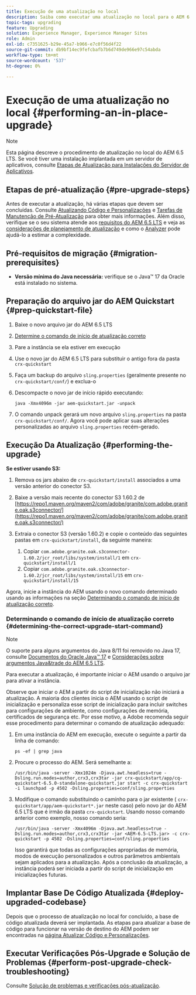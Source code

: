 ```yaml
---
title: Execução de uma atualização no local
description: Saiba como executar uma atualização no local para o AEM 6.5 LTS.
topic-tags: upgrading
feature: Upgrading
solution: Experience Manager, Experience Manager Sites
role: Admin
exl-id: c7351625-b29e-45a7-b966-e7c0f56d4f22
source-git-commit: db9bf14ec9fefcbafb7b6d749de966e97c54abda
workflow-type: tm+mt
source-wordcount: '537'
ht-degree: 0%

---
```


# Execução de uma atualização no local {#performing-an-in-place-upgrade}

>[!NOTE]
>
>Esta página descreve o procedimento de atualização no local do AEM 6.5 LTS. Se você tiver uma instalação implantada em um servidor de aplicativos, consulte [Etapas de Atualização para Instalações do Servidor de Aplicativos](/help/sites-deploying/app-server-upgrade.md).

## Etapas de pré-atualização {#pre-upgrade-steps}

Antes de executar a atualização, há várias etapas que devem ser concluídas. Consulte [Atualizando Código e Personalizações](/help/sites-deploying/upgrading-code-and-customizations.md) e [Tarefas de Manutenção de Pré-Atualização](/help/sites-deploying/pre-upgrade-maintenance-tasks.md) para obter mais informações. Além disso, verifique se o seu sistema atende aos [requisitos do AEM 6.5 LTS](/help/sites-deploying/technical-requirements.md) e veja as [considerações de planejamento de atualização](/help/sites-deploying/upgrade-planning.md) e como o [Analyzer](/help/sites-deploying/pattern-detector.md) pode ajudá-lo a estimar a complexidade.

<!--Finally, the downtime during the upgrade can be significally reduced by indexing the repository **before** performing the upgrade. For more information, see [Using Offline Reindexing To Reduce Downtime During an Upgrade](/help/sites-deploying/upgrade-offline-reindexing.md)-->

## Pré-requisitos de migração {#migration-prerequisites}

* **Versão mínima do Java necessária:** verifique se o Java™ 17 da Oracle está instalado no sistema.

## Preparação do arquivo jar do AEM Quickstart {#prep-quickstart-file}

1. Baixe o novo arquivo jar do AEM 6.5 LTS

1. [Determine o comando de início de atualização correto](#determining-the-correct-upgrade-start-command)

1. Pare a instância se ela estiver em execução

1. Use o novo jar do AEM 6.5 LTS para substituir o antigo fora da pasta `crx-quickstart`

1. Faça um backup do arquivo `sling.properties` (geralmente presente no `crx-quickstart/conf/`) e exclua-o

1. Descompacte o novo jar de início rápido executando:

   ```shell
   java -Xmx4096m -jar aem-quickstart.jar -unpack
   ```

1. O comando unpack gerará um novo arquivo `sling.properties` na pasta `crx-quickstart/conf/`. Agora você pode aplicar suas alterações personalizadas ao arquivo `sling.properties` recém-gerado.

<!-- Alexandru: drafting temporarily

## Content Repository Migration {#content-repository-migration}

This migration is not required if you are upgrading from AEM 6.3. For versions older than 6.3, Adobe provides a tool that can be used to migrate the repository to the new version of the Oak Segment Tar present in AEM 6.3. It is provided as part of the quickstart package and is mandatory for any upgrades that will be using TarMK. Upgrades for environments that are using MongoMK do not require repository migration. For more information on what the benefits of the new Segment Tar format are, see the [Migrating to Oak Segment Tar FAQ](/help/sites-deploying/revision-cleanup.md#online-revision-cleanup-frequently-asked-questions).

The actual migration is performed using the standard AEM quickstart jar file, executed with a new `-x crx2oak` option which executes the crx2oak tool to simplify the upgrade and make it more robust.

>[!NOTE]
>
>If you are performing TarMK repository content migration using the CRX2Oak Quickstart extension, you might remove the **samplecontent** runmode by adding the following to the migration command line:
>
>* `--promote-runmode nosamplecontent`
>

To determine the command that you should run, use the following command:

```shell
java -Xmx4096m -jar aem-quickstart.jar -v -x crx2oak -xargs -- --load-profile <<YOUR_PROFILE>> <<ADDITIONAL_FLAGS>>
```

Where `<<YOUR_PROFILE>>` and `<<ADDITIONAL_FLAGS>>` are replaced with the profile and flags listed in the following table:

<table>
 <tbody>
  <tr>
   <td><strong>Source Repository</strong></td>
   <td><strong>Target Repository</strong></td>
   <td><strong>Profile</strong></td>
   <td><strong>Additional Flags</strong><br /> </td>
  </tr>
  <tr>
   <td>crx2 or TarMK with <code>FileDataStore</code></td>
   <td>TarMK</td>
   <td>segment-fds</td>
   <td>See Troubleshooting section below</td>
  </tr>
  <tr>
   <td>crx2</td>
   <td>MongoMK</td>
   <td>mongo-from-crx2 </td>
   <td><code>-T mongo-uri=mongo://mongo-host:mongo-port -T mongo-db=mongo-database-name</code></td>
  </tr>
  <tr>
   <td>TarMK or crx2 with <code>S3DataStore</code></td>
   <td>TarMK</td>
   <td>segment-custom-ds</td>
   <td>See Troubleshooting section below</td>
  </tr>
  <tr>
   <td>TarMK with no datastore</td>
   <td>TarMK</td>
   <td>segment-no-ds</td>
   <td> </td>
  </tr>
  <tr>
   <td>MongoMK</td>
   <td>MongoMK</td>
   <td>No migration is needed</td>
   <td> </td>
  </tr>
 </tbody>
</table>

**Where:**

* `mongo-host` is the MongoDB server IP (for example, 127.0.0.1)

* `mongo-port` is the MongoDB server port (for example: 27017)

* `mongo-database-name` represents the name of the database (for example: aem-author)

**You may also require additional switches for the following scenarios:**

* If you are performing the upgrade on a Windows system where Java memory mapping is not handled correctly, add the `--disable-mmap` parameter to the command.

For additional instructions on using the crx2oak tool, see Using the [CRX2Oak Migration Tool](/help/sites-deploying/using-crx2oak.md). The crx2oak helper JAR can be manually upgraded if needed, by manually replacing it with newer versions after unpacking the quickstart. Its location in the AEM installation folder is: `<aem-install>/crx-quickstart/opt/extensions/crx2oak.jar`. The newest version of the CRX2Oak migration tool is available for download from the Adobe Repository at: [https://repo1.maven.org/maven2/com/adobe/granite/crx2oak/](https://repo1.maven.org/maven2/com/adobe/granite/crx2oak/)

If the migration has completed successfully, the tool will exit with an exit code of zero. Additionally, check for WARN and ERROR messages in the `upgrade.log` file, located under `crx-quickstart/logs` in the AEM installation directory, as these could indicate non-fatal errors that occurred during the migration.

Check the configuration files beneath `crx-quickstart/install` folder. If a migration was necessary these will be updated to reflect the target repository.

**A note on datastores:**

While `FileDataStore` is the new default for AEM 6.3 installations, using an external datastore is not required. While using an external datastore is recommended as a best practice for production deployments, it is not a prerequisite to upgrade. Due to the complexity already present in upgrading AEM, Adobe recommends performing the upgrade without doing a datastore migration. If desired, a datastore migration can be executed afterwards as a separate effort.

## Troubleshooting Migration Issues {#troubleshooting-migration-issues}

Skip this section if you are upgrading from 6.3. While the provided crx2oak profiles should meet the needs of most customers, there are times when additional parameters will be necessary. If you run into an error during your migration, it is possible that there are aspects of your environment that require additional configuration options to be provided. If so, you will likely encounter the following error:

**Checkpoints are not copied, because no external datastore has been specified. This will result in the full repository reindexing on the first start. Use --skip-checkpoints to force the migration or see https://jackrabbit.apache.org/oak/docs/migration.html#Checkpoints_migration for more info.**

For some reason, the migration process needs access to binaries in the datastore and is unable to find it. To specify your datastore configuration, include the following flags in the `<<ADDITIONAL_FLAGS>>` portion of your migration command:

**For S3 datastores:**

```shell
--src-s3config=/path/to/SharedS3DataStore.config --src-s3datastore=/path/to/datastore
```

Where `/path/to/SharedS3DataStore.config` represents the path to your S3 datastore config file and `/path/to/datastore` represents the path to your S3 datastore.

**For File datastores:**

```shell
--src-datastore=/path/to/datastore
```

Where `/path/to/datastore` represents the path to your File Datastore.

-->

## Execução Da Atualização {#performing-the-upgrade}

**Se estiver usando S3:**

1. Remova os jars abaixo de `crx-quickstart/install` associados a uma versão anterior do conector S3.

1. Baixe a versão mais recente do conector S3 1.60.2 de [https://repo1.maven.org/maven2/com/adobe/granite/com.adobe.granite.oak.s3connector/](https://repo1.maven.org/maven2/com/adobe/granite/com.adobe.granite.oak.s3connector/) <!-- Alexandru: this is a stub link for now -->

1. Extraia o conector S3 (versão 1.60.2) e copie o conteúdo das seguintes pastas em `crx-quickstart/install`, da seguinte maneira:

   1. Copiar `com.adobe.granite.oak.s3connector-1.60.2/jcr_root/libs/system/install/1` em `crx-quickstart/install/1`
   1. Copiar `com.adobe.granite.oak.s3connector-1.60.2/jcr_root/libs/system/install/15` em `crx-quickstart/install/15`

Agora, inicie a instância do AEM usando o novo comando determinado usando as informações na seção [Determinando o comando de início de atualização correto](#determining-the-correct-upgrade-start-command).

### Determinando o comando de início de atualização correto {#determining-the-correct-upgrade-start-command}

>[!NOTE]
>
>O suporte para alguns argumentos do Java 8/11 foi removido no Java 17, consulte [Documentos do Oracle Java™ 17](https://docs.oracle.com/en/java/javase/17/docs/specs/man/java.html) e [Considerações sobre argumentos Java&amp;trade do AEM 6.5 LTS](/help/sites-deploying/custom-standalone-install.md#java-17-considerations-java-considerations).

Para executar a atualização, é importante iniciar o AEM usando o arquivo jar para ativar a instância.

Observe que iniciar o AEM a partir do script de inicialização não iniciará a atualização. A maioria dos clientes inicia o AEM usando o script de inicialização e personaliza esse script de inicialização para incluir switches para configurações de ambiente, como configurações de memória, certificados de segurança etc. Por esse motivo, a Adobe recomenda seguir esse procedimento para determinar o comando de atualização adequado:

1. Em uma instância do AEM em execução, execute o seguinte a partir da linha de comando:

   ```shell
   ps -ef | grep java
   ```

1. Procure o processo do AEM. Será semelhante a:

   ```shell
   /usr/bin/java -server -Xmx1024m -Djava.awt.headless=true -Dsling.run.modes=author,crx3,crx3tar -jar crx-quickstart/app/cq-quickstart-6.5.0-standalone-quickstart.jar start -c crx-quickstart -i launchpad -p 4502 -Dsling.properties=conf/sling.properties
   ```

1. Modifique o comando substituindo o caminho para o jar existente ( `crx-quickstart/app/aem-quickstart*.jar` neste caso) pelo novo jar do AEM 6.5 LTS que é irmão da pasta `crx-quickstart`. Usando nosso comando anterior como exemplo, nosso comando seria:

   ```shell
   /usr/bin/java -server -Xmx4096m -Djava.awt.headless=true -Dsling.run.modes=author,crx3,crx3tar -jar <AEM-6.5-LTS.jar> -c crx-quickstart -p 4502 -Dsling.properties=conf/sling.properties
   ```

   Isso garantirá que todas as configurações apropriadas de memória, modos de execução personalizados e outros parâmetros ambientais sejam aplicados para a atualização. Após a conclusão da atualização, a instância poderá ser iniciada a partir do script de inicialização em inicializações futuras.

## Implantar Base De Código Atualizada {#deploy-upgraded-codebase}

Depois que o processo de atualização no local for concluído, a base de código atualizada deverá ser implantada. As etapas para atualizar a base de código para funcionar na versão de destino do AEM podem ser encontradas na [página Atualizar Código e Personalizações](/help/sites-deploying/upgrading-code-and-customizations.md).

## Executar Verificações Pós-Upgrade e Solução de Problemas {#perform-post-upgrade-check-troubleshooting}

Consulte [Solução de problemas e verificações pós-atualização](/help/sites-deploying/post-upgrade-checks-and-troubleshooting.md).
